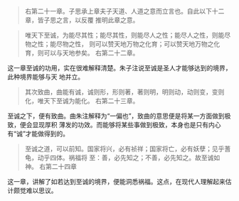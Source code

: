 
> 右第二十一章。子思承上章夫子天道、人道之意而立言也。自此以下十二章，皆子思之言，以反覆
推明此章之意。

> 唯天下至诚，为能尽其性；能尽其性，则能尽人之性；能尽人之性，则能尽物之性；能尽物之性，
则可以赞天地万物之化育；可以赞天地万物之化育，则可以与天地参矣。
> 右第二十二章。

这一章至诚的功用，实在很难解释清楚。朱子注说至诚是圣人才能够达到的境界，此种境界能够与天
地并立。

> 其次致曲，曲能有诚，诚则形，形则著，著则明，明则动，动则变，变则化，唯天下至诚为能化。
> 右第二十三章。

至诚之下，便有致曲。曲朱注解释为“一偏也”，致曲的意思便是将某一方面做到极致，便会显现厚积
薄发的功效。而能够将某些事做到极致，本身也是只有内心有“诚”才能做得到的。

> 至诚之道，可以前知。国家将兴，必有祯祥；国家将亡，必有妖孽；见乎蓍龟，动乎四体。祸福将
至：善，必先知之；不善，必先知之。故至诚如神。
> 右第二十四章

这一章，讲解了如若达到至诚的境界，便能洞悉祸福。这点，在现代人理解起来估计颇觉难以思议。
